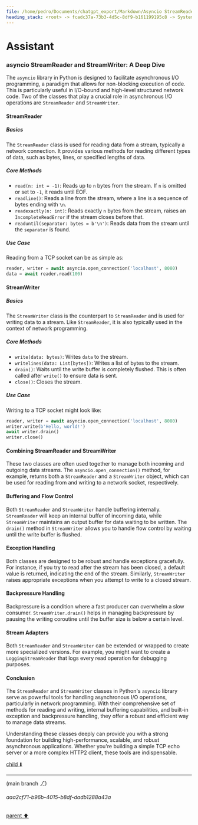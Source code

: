 ```yaml
---
file: /home/pedro/Documents/chatgpt_export/Markdown/Asyncio StreamReader_Writer_ Deep Dive.md
heading_stack: <root> -> fcadc37a-73b3-4d5c-8df9-b161199195c8 -> System -> b74b0f9d-258d-4711-a53e-a6ef4f3e749e -> System -> aaa2d34c-19b8-4a73-87e5-e89cc52880f1 -> User -> e699cc32-2076-4b5d-98e8-d8c8d270498e -> Assistant
---
```

# Assistant

### asyncio StreamReader and StreamWriter: A Deep Dive

The `asyncio` library in Python is designed to facilitate asynchronous I/O programming, a paradigm that allows for non-blocking execution of code. This is particularly useful in I/O-bound and high-level structured network code. Two of the classes that play a crucial role in asynchronous I/O operations are `StreamReader` and `StreamWriter`.

#### StreamReader

##### Basics

The `StreamReader` class is used for reading data from a stream, typically a network connection. It provides various methods for reading different types of data, such as bytes, lines, or specified lengths of data.

##### Core Methods

- `read(n: int = -1)`: Reads up to `n` bytes from the stream. If `n` is omitted or set to `-1`, it reads until EOF.
- `readline()`: Reads a line from the stream, where a line is a sequence of bytes ending with `\n`.
- `readexactly(n: int)`: Reads exactly `n` bytes from the stream, raises an `IncompleteReadError` if the stream closes before that.
- `readuntil(separator: bytes = b'\n')`: Reads data from the stream until the `separator` is found.

##### Use Case

Reading from a TCP socket can be as simple as:

```python
reader, writer = await asyncio.open_connection('localhost', 8080)
data = await reader.read(100)
```

#### StreamWriter

##### Basics

The `StreamWriter` class is the counterpart to `StreamReader` and is used for writing data to a stream. Like `StreamReader`, it is also typically used in the context of network programming.

##### Core Methods

- `write(data: bytes)`: Writes `data` to the stream.
- `writelines(data: List[bytes])`: Writes a list of bytes to the stream.
- `drain()`: Waits until the write buffer is completely flushed. This is often called after `write()` to ensure data is sent.
- `close()`: Closes the stream.

##### Use Case

Writing to a TCP socket might look like:

```python
reader, writer = await asyncio.open_connection('localhost', 8080)
writer.write(b'Hello, world!')
await writer.drain()
writer.close()
```

#### Combining StreamReader and StreamWriter

These two classes are often used together to manage both incoming and outgoing data streams. The `asyncio.open_connection()` method, for example, returns both a `StreamReader` and a `StreamWriter` object, which can be used for reading from and writing to a network socket, respectively.

#### Buffering and Flow Control

Both `StreamReader` and `StreamWriter` handle buffering internally. `StreamReader` will keep an internal buffer of incoming data, while `StreamWriter` maintains an output buffer for data waiting to be written. The `drain()` method in `StreamWriter` allows you to handle flow control by waiting until the write buffer is flushed.

#### Exception Handling

Both classes are designed to be robust and handle exceptions gracefully. For instance, if you try to read after the stream has been closed, a default value is returned, indicating the end of the stream. Similarly, `StreamWriter` raises appropriate exceptions when you attempt to write to a closed stream.

#### Backpressure Handling

Backpressure is a condition where a fast producer can overwhelm a slow consumer. `StreamWriter.drain()` helps in managing backpressure by pausing the writing coroutine until the buffer size is below a certain level.

#### Stream Adapters

Both `StreamReader` and `StreamWriter` can be extended or wrapped to create more specialized versions. For example, you might want to create a `LoggingStreamReader` that logs every read operation for debugging purposes.

#### Conclusion

The `StreamReader` and `StreamWriter` classes in Python's `asyncio` library serve as powerful tools for handling asynchronous I/O operations, particularly in network programming. With their comprehensive set of methods for reading and writing, internal buffering capabilities, and built-in exception and backpressure handling, they offer a robust and efficient way to manage data streams.

Understanding these classes deeply can provide you with a strong foundation for building high-performance, scalable, and robust asynchronous applications. Whether you're building a simple TCP echo server or a more complex HTTP2 client, these tools are indispensable.

[child ⬇️](#aaa2cf71-b96b-4015-b8df-dadb1288a43a)

---

(main branch ⎇)
###### aaa2cf71-b96b-4015-b8df-dadb1288a43a
[parent ⬆️](#e699cc32-2076-4b5d-98e8-d8c8d270498e)
